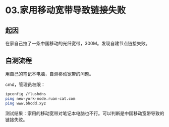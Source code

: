 # 03.家用移动宽带导致链接失败

## 起因

在家自己拉了一条中国移动的光纤宽带，300M。发现自建节点链接失败。

## 自测流程

用自己的笔记本电脑，自测移动宽带的问题。

cmd，管理员权限：

```bash
ipconfig /flushdns
ping new-york-node.ruan-cat.com
ping www.bhcdd.xyz
```

测试结果：家用的移动宽带对笔记本电脑也不行。可以判断是中国移动宽带导致的链接失败。
